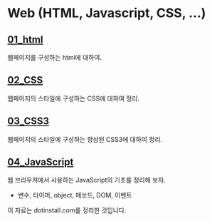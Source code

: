 # Web (HTML, Javascript, CSS, ...)

## [01_html](https://github.com/hephaex/js/blob/master/01_html/html.md)
웹페이지를 구성하는 html에 대하여.

## [02_CSS](https://github.com/hephaex/js/blob/master/03_css3/css.md)
웹페이지의 스타일에 구성하는 CSS에 대하여 정리.

## [03_CSS3](https://github.com/hephaex/js/blob/master/03_css3/css3.md)
웹페이지의 스타일에 구성하는 향상된 CSS3에 대하여 정리.

## [04_JavaScript](https://github.com/hephaex/js/blob/master/04_JavaScript/JavaScript.md)
웹 브라우져에서 사용하는 JavaScript의 기초를 정리해 보자.
 - 변수, 타이머, object, 메쏘드, DOM, 이벤트





이 자료는 dotinstall.com를 정리한 것입니다.

